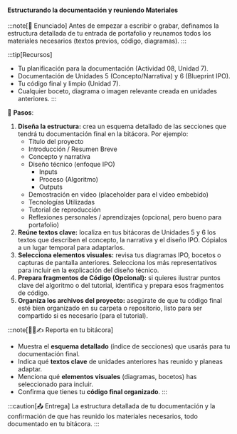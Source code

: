 #### Estructurando la documentación y reuniendo Materiales

:::note[🎯 Enunciado]
Antes de empezar a escribir o grabar, definamos la estructura detallada de tu entrada de portafolio y reunamos todos los materiales necesarios (textos previos, código, diagramas).
:::

:::tip[Recursos]
-   Tu planificación para la documentación (Actividad 08, Unidad 7).
-   Documentación de Unidades 5 (Concepto/Narrativa) y 6 (Blueprint IPO).
-   Tu código final y limpio (Unidad 7).
-   Cualquier boceto, diagrama o imagen relevante creada en unidades anteriores.
:::

👣 **Pasos**:

1.  **Diseña la estructura:** crea un esquema detallado de las secciones que tendrá tu documentación final en la bitácora. Por ejemplo:
    *   Título del proyecto
    *   Introducción / Resumen Breve
    *   Concepto y narrativa
    *   Diseño técnico (enfoque IPO)
        *   Inputs
        *   Proceso (Algoritmo)
        *   Outputs
    *   Demostración en video (placeholder para el video embebido)
    *   Tecnologías Utilizadas
    *   Tutorial de reproducción
    *   Reflexiones personales / aprendizajes (opcional, pero bueno para portafolio)
2.  **Reúne textos clave:** localiza en tus bitácoras de Unidades 5 y 6 los textos que describen el concepto, la narrativa y el diseño IPO. Cópialos a un lugar temporal para adaptarlos.
3.  **Selecciona elementos visuales:** revisa tus diagramas IPO, bocetos o capturas de pantalla anteriores. Selecciona los más representativos para incluir en la explicación del diseño técnico.
4.  **Prepara fragmentos de Código (Opcional):** si quieres ilustrar puntos clave del algoritmo o del tutorial, identifica y prepara esos fragmentos de código.
5.  **Organiza los archivos del proyecto:** asegúrate de que tu código final esté bien organizado en su carpeta o repositorio, listo para ser compartido si es necesario (para el tutorial).

:::note[🧐🧪✍️ Reporta en tu bitácora]

-   Muestra el **esquema detallado** (índice de secciones) que usarás para tu documentación final.
-   Indica qué **textos clave** de unidades anteriores has reunido y planeas adaptar.
-   Menciona qué **elementos visuales** (diagramas, bocetos) has seleccionado para incluir.
-   Confirma que tienes tu **código final organizado**.
:::

:::caution[📤 Entrega]
La estructura detallada de tu documentación y la confirmación de que has reunido los materiales necesarios, todo documentado en tu bitácora.
:::

